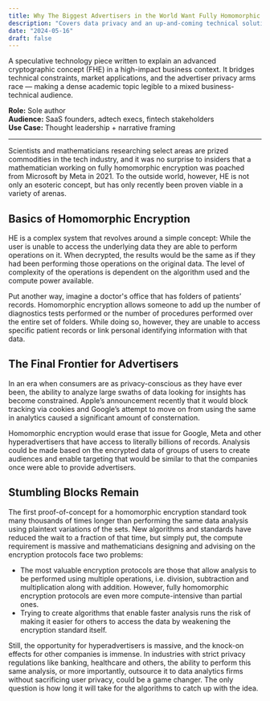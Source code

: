 ```yaml
---
title: Why The Biggest Advertisers in the World Want Fully Homomorphic Encryption
description: "Covers data privacy and an up-and-coming technical solution."
date: "2024-05-16"
draft: false
---
```


A speculative technology piece written to explain an advanced cryptographic concept (FHE) in a high-impact business context. It bridges technical constraints, market applications, and the advertiser privacy arms race — making a dense academic topic legible to a mixed business-technical audience.

**Role:** Sole author  
**Audience:** SaaS founders, adtech execs, fintech stakeholders  
**Use Case:** Thought leadership + narrative framing

---

Scientists and mathematicians researching select areas are prized commodities in the tech industry, and it was no surprise to insiders that a mathematician working on fully homomorphic encryption was poached from Microsoft by Meta in 2021. To the outside world, however, HE is not only an esoteric concept, but has only recently been proven viable in a variety of arenas.

## Basics of Homomorphic Encryption

HE is a complex system that revolves around a simple concept: While the user is unable to access the underlying data they are able to perform operations on it. When decrypted, the results would be the same as if they had been performing those operations on the original data. The level of complexity of the operations is dependent on the algorithm used and the compute power available. 

Put another way, imagine a doctor's office that has folders of patients’ records. Homomorphic encryption allows someone to add up the number of diagnostics tests performed or the number of procedures performed over the entire set of folders. While doing so, however, they are unable to access specific patient records or link personal identifying information with that data.

## The Final Frontier for Advertisers

In an era when consumers are as privacy-conscious as they have ever been, the ability to analyze large swaths of data looking for insights has become constrained. Apple’s announcement recently that it would block tracking via cookies and Google’s attempt to move on from using the same in analytics caused a significant amount of consternation.

Homomorphic encryption would erase that issue for Google, Meta and other hyperadvertisers that have access to literally billions of records. Analysis could be made based on the encrypted data of groups of users to create audiences and enable targeting that would be similar to that the companies once were able to provide advertisers.

## Stumbling Blocks Remain

The first proof-of-concept for a homomorphic encryption standard took many thousands of times longer than performing the same data analysis using plaintext variations of the sets. New algorithms and standards have reduced the wait to a fraction of that time, but simply put, the compute requirement is massive and mathematicians designing and advising on the encryption protocols face two problems:

- The most valuable encryption protocols are those that allow analysis to be performed using multiple operations, i.e. division, subtraction and multiplication along with addition. However, fully homomorphic encryption protocols are even more compute-intensive than partial ones.  
- Trying to create algorithms that enable faster analysis runs the risk of making it easier for others to access the data by weakening the encryption standard itself.

Still, the opportunity for hyperadvertisers is massive, and the knock-on effects for other companies is immense. In industries with strict privacy regulations like banking, healthcare and others, the ability to perform this same analysis, or more importantly, outsource it to data analytics firms without sacrificing user privacy, could be a game changer. The only question is how long it will take for the algorithms to catch up with the idea.
